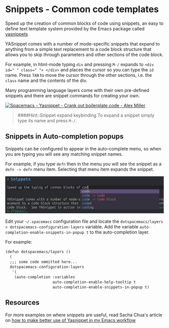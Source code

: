 # Snippets - Common code templates

Speed up the creation of common blocks of code using snippets, an easy to define text template system provided by the Emacs package called [yasnippets](https://www.emacswiki.org/emacs/Yasnippet)

YASnippet comes with a number of mode-specific snippets that expand to anything from a simple text replacement to a code block structure that allows you to skip through parameters and other sections of the code block.

For example, in html-mode typing `div` and pressing `M-/` expands to `<div id=" " class=" "> </div>` and places the cursor so you can type the `id` name.  Press `TAB` to move the cursor through the other sections, i.e. the `class` name and the contents of the div.

Many programming language layers come with their own pre-defined snippets and there are snippet commands for creating your own.

[![Spacemacs - Yasnippet - Crank out boilerplate code - Alex Miller](https://blog.alex-miller.co/assets/images/yasnippet_angular_component_demo.gif)](https://blog.alex-miller.co/emacs/spacemacs/2017/05/28/yasnippets.html)


> ####Hint::Snippet expand keybinding
> To expand a snippet simply type its name and press `M-/`.


## Snippets in Auto-completion popups

Snippets can be configured to appear in the auto-complete menu, so when you are typing you will see any matching snippet names.

For example, if you type `defn` then in the menu you will see the snippet as a `defn -> defn` menu item.  Selecting that menu item expands the snippet.

![Spacemacs - Snippets - Markdown example](/images/spacemacs-snippets-example-markdown-code.png)

Edit your `~/.spacemacs` configuration file and locate the `dotspacemacs/layers > dotspacemacs-configuration-layers` variable.  Add the variable `auto-completion-enable-snippets-in-popup t` to the auto-completion layer.

For example:

```elisp
(defun dotspacemacs/layers ()
  (
  ;;; some code ommitted here...
  dotspacemacs-configuration-layers
   '(
    (auto-completion :variables
                     auto-completion-enable-help-tooltip t
                     auto-completion-enable-snippets-in-popup t)
```


## Resources

For more examples on where snippets are useful, read Sacha Chua's article on [how to make better use of Yasnippet in my Emacs workflow](http://sachachua.com/blog/2015/01/thinking-make-better-use-yasnippet-emacs-workflow/)
